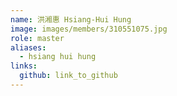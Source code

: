 ```yaml
---
name: 洪湘惠 Hsiang-Hui Hung 
image: images/members/310551075.jpg 
role: master
aliases:
  - hsiang hui hung
links:
  github: link_to_github 
---
```

